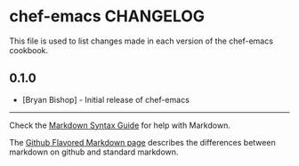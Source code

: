 chef-emacs CHANGELOG
====================

This file is used to list changes made in each version of the chef-emacs cookbook.

0.1.0
-----
- [Bryan Bishop] - Initial release of chef-emacs

- - -
Check the [Markdown Syntax Guide](http://daringfireball.net/projects/markdown/syntax) for help with Markdown.

The [Github Flavored Markdown page](http://github.github.com/github-flavored-markdown/) describes the differences between markdown on github and standard markdown.
